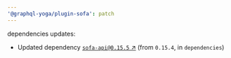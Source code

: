 ```yaml
---
'@graphql-yoga/plugin-sofa': patch
---
```

dependencies updates:
  - Updated dependency [`sofa-api@0.15.5` ↗︎](https://www.npmjs.com/package/sofa-api/v/0.15.5) (from `0.15.4`, in `dependencies`)
